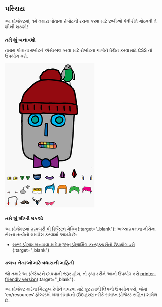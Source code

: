 ## પરિચય

આ પ્રોજેક્ટમાં, તમે તમારા પોતાના રોબોટની રચના કરવા માટે છબીઓ કેવી રીતે ગોઠવવી તે શીખી શકશો!

### તમે શું બનાવશો

તમારા પોતાના રોબોટને એસેમ્બલ કરવા માટે રોબોટના ભાગોને સ્થિત કરવા માટે CSS નો ઉપયોગ કરો.

![સ્ક્રીનશોટ](images/robot-final.png)

### તમે શું શીખી શકશો

આ પ્રોજેક્ટમાં [રાસ્પબરી પી ડિજિટલ મેકિંગ](http://rpf.io/curriculum){:target="_blank"}: અભ્યાસક્રમના નીચેના સેરના તત્વોનો સમાવેશ કરવામાં આવ્યો છે:

+ [ સરળ પ્રોગ્રામ બનાવવા માટે મૂળભૂત પ્રોગ્રામિંગ કન્સ્ટ્રક્ચર્સનો ઉપયોગ કરો ](https://www.raspberrypi.org/curriculum/programming/creator) {:target="_blank"}

### ક્લબ નેતાઓ માટે વધારાની માહિતી

જો તમારે આ પ્રોજેક્ટને છાપવાની જરૂર હોય, તો કૃપા કરીને આનો ઉપયોગ કરો [printer-friendly version](https://projects.raspberrypi.org/en/projects/build-a-robot/print){:target="_blank"}.

આ પ્રોજેક્ટ માટેના ગિટહબ રેપોને વાપરવા માટે ફૂટરમાંની લિંકનો ઉપયોગ કરો, જેમાં ‘en/resources’ ફોલ્ડરમાં બધા સંસાધનો (ઉદાહરણ તરીકે સમાપ્ત પ્રોજેક્ટ સહિત) શામેલ છે.